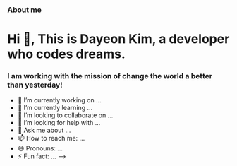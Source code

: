 ### About me

<h1 align="left"> Hi 👋, This is Dayeon Kim, a developer who codes dreams.</h1> 
<h3 align="left">I am working with the mission of change the world a better than yesterday!</h3> 

- 🔭 I’m currently working on ...
- 🌱 I’m currently learning ...
- 👯 I’m looking to collaborate on ...
- 🤔 I’m looking for help with ...
- 💬 Ask me about ...
- 📫 How to reach me: ...
- 😄 Pronouns: ...
- ⚡ Fun fact: ...
-->
